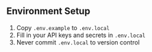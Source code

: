 ## Environment Setup

1. Copy `.env.example` to `.env.local`
2. Fill in your API keys and secrets in `.env.local`
3. Never commit `.env.local` to version control 